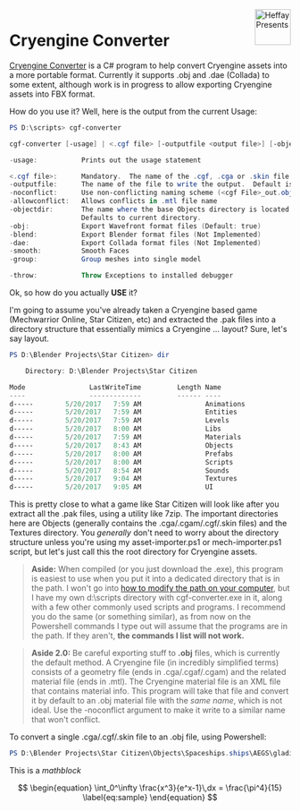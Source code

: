 <img src="https://www.heffaypresents.com/images/logos/logo-50px-prod.png" align=right alt="Heffay Presents" width="64px" height="64px">

# Cryengine Converter

[Cryengine Converter](https://www.heffaypresents.com/GitHub) is a C# program to help convert Cryengine assets into a more portable format. Currently it supports .obj and .dae (Collada) to some extent, although work is in progress to allow exporting Cryengine assets into FBX format.

How do you use it?  Well, here is the output from the current Usage:

```powershell
PS D:\scripts> cgf-converter

cgf-converter [-usage] | <.cgf file> [-outputfile <output file>] [-objectdir <ObjectDir>] [-obj] [-blend] [-dae] [-smooth] [-throw]

-usage:           Prints out the usage statement

<.cgf file>:      Mandatory.  The name of the .cgf, .cga or .skin file to process
-outputfile:      The name of the file to write the output.  Default is [root].obj
-noconflict:      Use non-conflicting naming scheme (<cgf File>_out.obj)
-allowconflict:   Allows conflicts in .mtl file name
-objectdir:       The name where the base Objects directory is located.  Used to read mtl file
                  Defaults to current directory.
-obj:             Export Wavefront format files (Default: true)
-blend:           Export Blender format files (Not Implemented)
-dae:             Export Collada format files (Not Implemented)
-smooth:          Smooth Faces
-group:           Group meshes into single model

-throw:           Throw Exceptions to installed debugger
```

Ok, so how do you actually **USE** it?

I'm going to assume you've already taken a Cryengine based game (Mechwarrior Online, Star Citizen, etc) and extracted the .pak files into a directory structure that essentially mimics a Cryengine ... layout?  Sure, let's say layout.

```powershell
PS D:\Blender Projects\Star Citizen> dir

    Directory: D:\Blender Projects\Star Citizen

Mode                LastWriteTime         Length Name
----                -------------         ------ ----
d-----        5/20/2017   7:59 AM                Animations
d-----        5/20/2017   7:59 AM                Entities
d-----        5/20/2017   7:59 AM                Levels
d-----        5/20/2017   8:00 AM                Libs
d-----        5/20/2017   7:59 AM                Materials
d-----        5/20/2017   8:43 AM                Objects
d-----        5/20/2017   8:00 AM                Prefabs
d-----        5/20/2017   8:00 AM                Scripts
d-----        5/20/2017   8:54 AM                Sounds
d-----        5/20/2017   9:04 AM                Textures
d-----        5/20/2017   9:05 AM                UI
```

This is pretty close to what a game like Star Citizen will look like after you extract all the .pak files, using a utility like 7zip.  The important directories here are Objects (generally contains the .cga/.cgam/.cgf/.skin files) and the Textures directory.  You *generally* don't need to worry about the directory structure unless you're using my asset-importer.ps1 or mech-importer.ps1 script, but let's just call this the root directory for Cryengine assets.


> **Aside:**  When compiled (or you just download the .exe), this program is easiest to use when you put it into a dedicated directory that is in the path.  I won't go into [how to modify the path on your computer](http://lmgtfy.com/?q=changing+path+on+a+windows+computer), but I have my own d:\scripts directory with cgf-converter.exe in it, along with a few other commonly used scripts and programs.  I recommend you do the same (or something similar), as from now on the Powershell commands I type out will assume that the programs are in the path.  If they aren't, **the commands I list will not work.**

> **Aside 2.0:**  Be careful exporting stuff to **.obj** files, which is currently the default method.  A Cryengine file (in incredibly simplified terms) consists of a geometry file (ends in .cga/.cgaf/.cgam) and the related material file (ends in .mtl).  The Cryengine material file is an XML file that contains material info.  This program will take that file and convert it by default to an .obj material file with the *same name*, which is not ideal.  Use the -noconflict argument to make it write to a similar name that won't conflict.

To convert a single .cga/.cgf/.skin file to an .obj file, using Powershell:

```powershell
PS D:\Blender Projects\Star Citizen\Objects\Spaceships.ships\AEGS\gladius\>cgf-converter AEGS_Gladius.cga
```

This is a $math block$

$$
\begin{equation}
  \int_0^\infty \frac{x^3}{e^x-1}\,dx = \frac{\pi^4}{15}
  \label{eq:sample}
\end{equation}
$$
